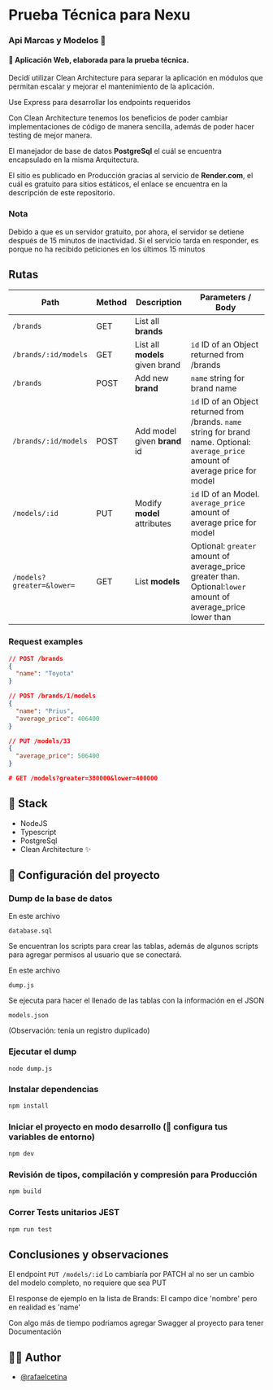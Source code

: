 # Prueba Técnica para Nexu

### Api Marcas y Modelos 🎉

#### 📱 Aplicación Web, elaborada para la prueba técnica.

Decidí utilizar Clean Architecture para separar la aplicación en módulos que permitan escalar y mejorar el mantenimiento de la aplicación.

Use Express para desarrollar los endpoints requeridos

Con Clean Architecture tenemos los beneficios de poder cambiar implementaciones de código de manera sencilla, además de poder hacer testing de mejor manera.

El manejador de base de datos <b>PostgreSql</b> el cuál se encuentra encapsulado en la misma Arquitectura.

El sitio es publicado en Producción gracias al servicio de <b>Render.com</b>, el cuál es gratuito para sitios estáticos, el enlace se encuentra en la descripción de este repositorio.

### Nota
Debido a que es un servidor gratuito, por ahora, el servidor se detiene después de 15 minutos de inactividad. Si el servicio tarda en responder, es porque no ha recibido peticiones en los últimos 15 minutos

## Rutas

| Path | Method | Description | Parameters / Body
| --- | --- | --- | --- |
| `/brands` | GET | List all **brands** |
| `/brands/:id/models` | GET | List all **models** given brand | `id` ID of an Object returned from /brands |
| `/brands` | POST | Add new **brand** | `name` string for brand name |
| `/brands/:id/models` | POST | Add model given **brand** id | `id` ID of an Object returned from /brands. `name` string for brand name. Optional: `average_price` amount of average price for model|
| `/models/:id` | PUT | Modify **model** attributes | `id` ID of an Model. `average_price` amount of average price for model|
| `/models?greater=&lower=` | GET | List **models** | Optional: `greater` amount of average_price greater than. Optional:`lower` amount of average_price lower than |


### Request examples

```json
// POST /brands
{
  "name": "Toyota"
}
```

```json
// POST /brands/1/models
{
  "name": "Prius",
  "average_price": 406400
}
```

```json
// PUT /models/33
{
  "average_price": 506400
}
```
```json
# GET /models?greater=380000&lower=400000
```




## 📄 Stack

- NodeJS
- Typescript
- PostgreSql
- Clean Architecture ✨

## 👷 Configuración del proyecto

### Dump de la base de datos

En este archivo

`database.sql`

Se encuentran los scripts para crear las tablas, además de algunos scripts para agregar permisos al usuario que se conectará.

En este archivo

`dump.js`

Se ejecuta para hacer el llenado de las tablas con la información en el JSON

`models.json`

(Observación: tenía un registro duplicado)

### Ejecutar el dump

`
node dump.js
`

### Instalar dependencias

```sh
npm install
```

### Iniciar el proyecto en modo desarrollo (🧐 configura tus variables de entorno)

```sh
npm dev
```

### Revisión de tipos, compilación y compresión para Producción

```sh
npm build
```

### Correr Tests unitarios JEST

```sh
npm run test
```

## Conclusiones y observaciones
El endpoint
`
PUT /models/:id
`
Lo cambiaría por PATCH al no ser un cambio del modelo completo, no requiere que sea PUT

El response de ejemplo en la lista de Brands: El campo dice 'nombre' pero en realidad es 'name'


Con algo más de tiempo podriamos agregar Swagger al proyecto para tener Documentación

## 🧑‍💻 Author

- [@rafaelcetina](https://www.github.com/rafalcetina)
